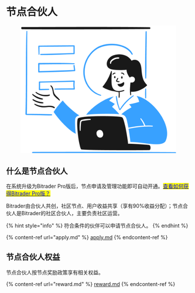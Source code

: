 # 节点合伙人

<figure><img src="../.gitbook/assets/Group (1).png" alt=""><figcaption></figcaption></figure>

## 什么是节点合伙人

在系统升级为Bitrader Pro版后，节点申请及管理功能即可自动开通。[<mark style="color:blue;">查看如何获得Bitrader Pro版？</mark>](../bitrader-introduction/bitrader-pro.md#ru-he-huo-de-bitrader-pro-ban)

Bitrader由合伙人共创，社区节点、用户收益共享（享有90%收益分配）；节点合伙人是Bitrader的社区合伙人，主要负责社区运营。

{% hint style="info" %}
符合条件的伙伴可以申请节点合伙人。
{% endhint %}

{% content-ref url="apply.md" %}
[apply.md](apply.md)
{% endcontent-ref %}

## 节点合伙人权益

节点合伙人按节点奖励政策享有相关权益。

{% content-ref url="reward.md" %}
[reward.md](reward.md)
{% endcontent-ref %}
